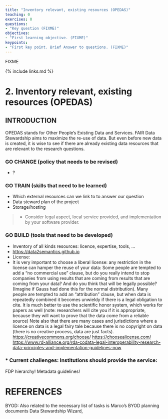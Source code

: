 ```yaml
---
title: "​Inventory relevant, existing resources (OPEDAS)"
teaching: 0
exercises: 0
questions:
- "Key question (FIXME)"
objectives:
- "First learning objective. (FIXME)"
keypoints:
- "First key point. Brief Answer to questions. (FIXME)"
---
```

FIXME

{% include links.md %}

# 2. Inventory relevant, existing resources (OPEDAS)
## INTRODUCTION 
OPEDAS stands for Other People’s Existing Data and Services.
FAIR Data Stewardship aims to maximize the re-use of data. But even before new data is created, it is wise to see if there are already existing data resources that are relevant to the research questions.

### GO CHANGE (policy that needs to be revised) 
- ?

### GO TRAIN (skills that need to be learned) 
- Which external resources can we link to to answer our question
- Data steward plan of the project
- Storage/hosting

> * Consider legal aspect, local service provided, and implementation by your software provider.

### GO BUILD (tools that need to be developed) 
- Inventory of all kinds resources: licence, expertise, tools, …
- https://data2semantics.github.io 
- License:
- It is very important to choose a liberal license: any restriction in the license can hamper the reuse of your data:
Some people are tempted to add a “no commercial use” clause, but do you really intend to stop companies from using results that are coming from results that are coming from your data? And do you think that will be legally possible? (Imagine if Gauss had done this for the normal distribution).
Many people are tempted to add an “attribution” clause, but when data is repeatedly combined it becomes unwieldy if there is a legal obligation to cite. It is much better to use the scientific honor system, which works for papers as well (note: researchers will cite you if it is appropriate, because they will want to prove that the data come from a reliable source)
Note also that there are many cases and jurisdictions where a licence on data is a legal fairy tale because there is no copyright on data (there is no creative process, data are just facts).
https://creativecommons.org/choose/
https://choosealicense.com/
https://www.rd-alliance.org/rda-codata-legal-interoperability-research-data-principles-and-implementation-guidelines-now


### * Current challenges: Institutions should provide the service:
FDP hierarchy!
Metadata guidelines!

# REFERENCES
BYOD: Also related to the necessary list of tasks is Marco’s BYOD planning documents
Data Stewardship Wizard,
